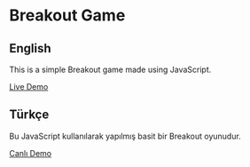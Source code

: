 # Breakout Game

## English
This is a simple Breakout game made using JavaScript.

[Live Demo](https://t-vulpes.github.io/Breakout-Game/)


## Türkçe
Bu JavaScript kullanılarak yapılmış basit bir Breakout oyunudur. 

[Canlı Demo](https://t-vulpes.github.io/Breakout-Game/)

